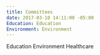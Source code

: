 ```yaml
---
title: Committees
date: 2017-03-10 14:11:00 -05:00
Education: Education
Environment: Environment
---
```


Education
Environment
Healthcare